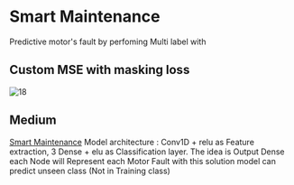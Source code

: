 # Smart Maintenance 
 Predictive motor's fault by perfoming Multi label with 
## Custom MSE with masking loss 
![18](https://user-images.githubusercontent.com/44425803/163683731-0fe09657-a243-4d6e-b4be-52deb123c0e8.png)

## Medium
[Smart Maintenance](https://medium.com/@pawito236/smart-maintenance-918be0e2d915) Model architecture : Conv1D + relu as Feature extraction, 3 Dense + elu as Classification layer. The idea is Output Dense each Node will Represent each Motor Fault with this solution model can predict unseen class (Not in Training class)
